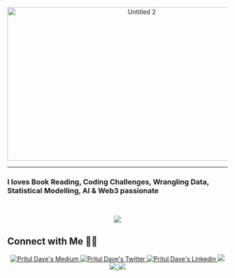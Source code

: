 <div align="center"> <img width="599" height="350" alt="Untitled 2" src="https://user-images.githubusercontent.com/41751718/194879060-f6e73e85-cc92-4e96-80bc-f69e5abdb6af.png" style="display: block; margin-left: auto; margin-right: auto;"> </div>
<hr>
<h3>I loves Book Reading, Coding Challenges, Wrangling Data, Statistical Modelling, AI & Web3 passionate </h3> <br/>    
<p align="center">
  <a href="https://skillicons.dev">
    <img src="https://skillicons.dev/icons?i=py,tensorflow,aws,flask,gcp,mysql,mongodb" />
  </a>
</p>

## Connect with Me 🤝🏻
<p align="center">
  <a href="https://medium.com/@pritul.dave">
    <img src="https://img.shields.io/badge/Medium-12100E?style=for-the-badge&logo=medium&logoColor=white" alt="Pritul Dave's Medium"/>
  </a>
  <a href="https://twitter.com/DavePritul">
    <img src="https://img.shields.io/badge/Twitter-%231DA1F2.svg?style=for-the-badge&logo=Twitter&logoColor=white" alt="Pritul Dave's Twitter"/>
  </a>
  <a href="https://www.linkedin.com/in/prituldave">
    <img src="https://img.shields.io/badge/linkedin-%230077B5.svg?style=for-the-badge&logo=linkedin&logoColor=white" alt="Pritul Dave's Linkedin"/>
  </a>
  <a href="https://scholar.google.com/citations?user=4t9cbxYAAAAJ&hl=en">
    <img src="https://img.shields.io/badge/ResearchGate-00CCBB?style=for-the-badge&logo=ResearchGate&logoColor=white"/>
  </a>
  <a href="https://leetcode.com/pritul/">
    <img src="https://img.shields.io/badge/LeetCode-000000?style=for-the-badge&logo=LeetCode&logoColor=#d16c06"/>
  </a>
  <a href="https://www.youtube.com/channel/UCkxSJqsIB5ffUV8piKhfDSA">
    <img src="https://img.shields.io/badge/YouTube-%23FF0000.svg?style=for-the-badge&logo=YouTube&logoColor=white"/>
  </a>
</p>


